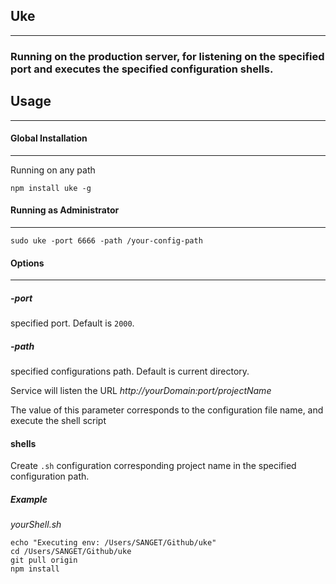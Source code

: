 ## Uke
------------

### Running on the production server, for listening on the specified port and executes the specified configuration shells.


## Usage
--------

#### Global Installation
------------------------

Running on any path

```
npm install uke -g
```

#### Running as Administrator
-----------------------------

```
sudo uke -port 6666 -path /your-config-path
```

#### Options
------------

##### -port

specified port. Default is `2000`.


##### -path

specified configurations path. Default is current directory.

Service will listen the URL *http://yourDomain:port/projectName*

The value of this parameter corresponds to the configuration file name, and execute the shell script


#### shells

Create `.sh` configuration corresponding project name in the specified configuration path.

##### Example

_yourShell.sh_

```
echo "Executing env: /Users/SANGET/Github/uke"
cd /Users/SANGET/Github/uke
git pull origin
npm install
```
